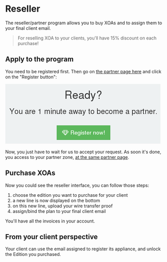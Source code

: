 # Reseller

The reseller/partner program allows you to buy XOAs and to assign them to your final client email.

> For reselling XOA to your clients, you'll have 15% discount on each purchase!

## Apply to the program

You need to be registered first. Then go on [the partner page here](https://xen-orchestra.com/#!/partner) and click on the "Register button":

![](../assets/partner_request.png)

Now, you just have to wait for us to accept your request. As soon it's done, you access to your partner zone, [at the same partner page](https://xen-orchestra.com/#!/partner).

## Purchase XOAs

Now you could see the reseller interface, you can follow those steps:

1. choose the edition you want to purchase for your client
2. a new line is now displayed on the bottom
3. on this new line, upload your wire transfer proof
4. assign/bind the plan to your final client email

You'll have all the invoices in your account.

## From your client perspective

Your client can use the email assigned to register its appliance, and unlock the Edition you purchased.
